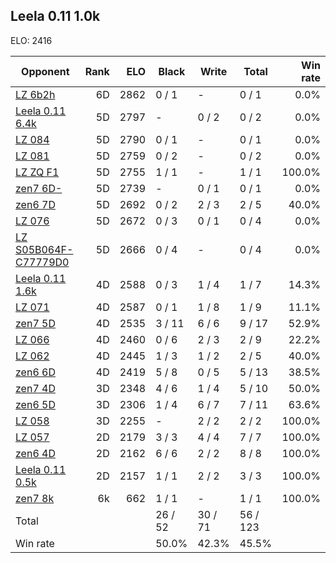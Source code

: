 ## Leela 0.11 1.0k ##

ELO: 2416

Opponent | Rank | ELO | Black | Write | Total | Win rate
---------|-----:|----:|-------|-------|-------|-------:
[LZ 6b2h](LZ%206b2h.md) | 6D | 2862 | 0 / 1 | - | 0 / 1 | 0.0%
[Leela 0.11 6.4k](Leela%200.11%206.4k.md) | 5D | 2797 | - | 0 / 2 | 0 / 2 | 0.0%
[LZ 084](LZ%20084.md) | 5D | 2790 | 0 / 1 | - | 0 / 1 | 0.0%
[LZ 081](LZ%20081.md) | 5D | 2759 | 0 / 2 | - | 0 / 2 | 0.0%
[LZ ZQ F1](LZ%20ZQ%20F1.md) | 5D | 2755 | 1 / 1 | - | 1 / 1 | 100.0%
[zen7 6D-](zen7%206D-.md) | 5D | 2739 | - | 0 / 1 | 0 / 1 | 0.0%
[zen6 7D](zen6%207D.md) | 5D | 2692 | 0 / 2 | 2 / 3 | 2 / 5 | 40.0%
[LZ 076](LZ%20076.md) | 5D | 2672 | 0 / 3 | 0 / 1 | 0 / 4 | 0.0%
[LZ S05B064F-C77779D0](LZ%20S05B064F-C77779D0.md) | 5D | 2666 | 0 / 4 | - | 0 / 4 | 0.0%
[Leela 0.11 1.6k](Leela%200.11%201.6k.md) | 4D | 2588 | 0 / 3 | 1 / 4 | 1 / 7 | 14.3%
[LZ 071](LZ%20071.md) | 4D | 2587 | 0 / 1 | 1 / 8 | 1 / 9 | 11.1%
[zen7 5D](zen7%205D.md) | 4D | 2535 | 3 / 11 | 6 / 6 | 9 / 17 | 52.9%
[LZ 066](LZ%20066.md) | 4D | 2460 | 0 / 6 | 2 / 3 | 2 / 9 | 22.2%
[LZ 062](LZ%20062.md) | 4D | 2445 | 1 / 3 | 1 / 2 | 2 / 5 | 40.0%
[zen6 6D](zen6%206D.md) | 4D | 2419 | 5 / 8 | 0 / 5 | 5 / 13 | 38.5%
[zen7 4D](zen7%204D.md) | 3D | 2348 | 4 / 6 | 1 / 4 | 5 / 10 | 50.0%
[zen6 5D](zen6%205D.md) | 3D | 2306 | 1 / 4 | 6 / 7 | 7 / 11 | 63.6%
[LZ 058](LZ%20058.md) | 3D | 2255 | - | 2 / 2 | 2 / 2 | 100.0%
[LZ 057](LZ%20057.md) | 2D | 2179 | 3 / 3 | 4 / 4 | 7 / 7 | 100.0%
[zen6 4D](zen6%204D.md) | 2D | 2162 | 6 / 6 | 2 / 2 | 8 / 8 | 100.0%
[Leela 0.11 0.5k](Leela%200.11%200.5k.md) | 2D | 2157 | 1 / 1 | 2 / 2 | 3 / 3 | 100.0%
[zen7 8k](zen7%208k.md) | 6k | 662 | 1 / 1 | - | 1 / 1 | 100.0%
Total | | | 26 / 52 | 30 / 71 | 56 / 123 | 
Win rate| | | 50.0% | 42.3% | 45.5% | 
